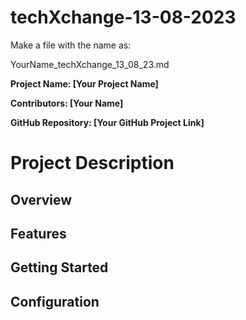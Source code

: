 # techXchange-13-08-2023

Make a file with the name as:

YourName_techXchange_13_08_23.md


**Project Name: [Your Project Name]**

**Contributors: [Your Name]**

**GitHub Repository: [Your GitHub Project Link]**

# Project Description



## Overview



## Features



## Getting Started



## Configuration






